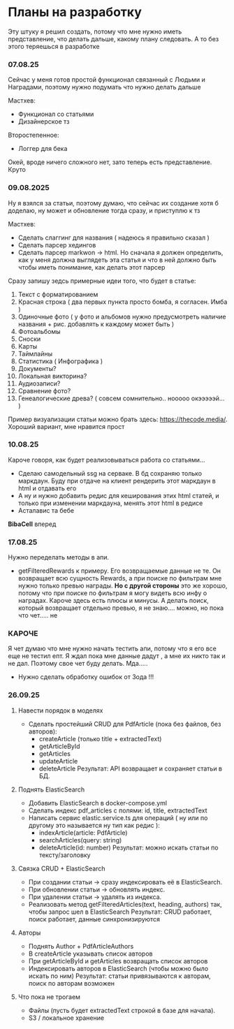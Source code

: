 # Планы на разработку
Эту штуку я решил создать, потому что мне нужно иметь представление, что делать дальше, какому плану следовать. А то без этого теряешься в разработке

### 07.08.25
Сейчас у меня готов простой функционал связанный с Людьми и Наградами, поэтому нужно подумать что нужно делать дальше

Мастхев:
 - Функционал со статьями
 - Дизайнерское тз

Второстепенное:
 - Логгер для бека

Окей, вроде ничего сложного нет, зато теперь есть представление. Круто

### 09.08.2025
Ну я взялся за статьи, поэтому думаю, что сейчас их создание хотя б доделаю, ну может и обновление тогда сразу, и приступлю к тз

Мастхев:
 - Сделать слаггинг для названия ( надеюсь я правильно сказал )
 - Сделать парсер хедингов
 - Сделать парсер markwon -> html. Но сначала я должен определить, как у меня должна выглядеть эта статья и что в ней должно быть чтобы иметь понимание, как делать этот парсер

Сразу запишу зедсь примерные идеи того, что будет в статье:
 1. Текст с форматированием
 2. Красная строка ( два первых пункта просто бомба, я согласен. Имба )
 3. Одиночные фото ( у фото и альбомов нужно предусмотреть наличие названия + рис. добавлять к каждому может быть )
 4. Фотоальбомы
 5. Сноски
 6. Карты
 7. Таймлайны
 8. Статистика ( Инфографика )
 9. Документы?
 10. Локальная викторина?
 11. Аудиозаписи?
 12. Сравнение фото?
 13. Генеалогические древа? ( совсем сомнительно.. нооооо окэээээй... )

Пример визуализации статьи можно брать здесь: https://thecode.media/. Хороший вариант, мне нравится прост

### 10.08.25
Кароче говоря, как будет реализовываться работа со статьями...
 - Сделаю самодельный ssg на серваке. В бд сохраняю только маркдаун. Буду при отдаче на клиент рендерить этот маркдаун в html и отдавать его
 - А ну и нужно добавить редис для кеширования этих html статей, и только при изменении маркдауна, менять этот html в редисе
 - Асталавис та бебе

 **BibaCell** вперед

### 17.08.25 
Нужно переделать методы в апи. 
 - getFilteredRewards к примеру. Его возвращаемые данные не те. Он возвращает всю сущность Rewards, а при поиске по фильтрам мне нужно только превью награды. **Но с другой стороны** это же хорошо, потому что при поиске по фильтрам я могу видеть всю инфу о наградах. Кароче здесь есть плюсы и минусы. А делать поиск, который возвращает отдельно превью, я не знаю.... можно, но пока что чет..... не

### КАРОЧЕ
Я чет думаю что мне нужно начать тестить апи, потому что я его все еще не тестил епт. Я ждал пока мне данные дадут , а мне их никто так и не дал. Поэтому свое чет буду делать. Мда.....

 - Нужно сделать обработку ошибок от Зода !!!
 

### 26.09.25
1. Навести порядок в моделях
    - Сделать простейший CRUD для PdfArticle (пока без файлов, без авторов):
        - createArticle (только title + extractedText)
        - getArticleById
        - getArticles
        - updateArticle
        - deleteArticle
    Результат: API возвращает и сохраняет статьи в БД.

2. Поднять ElasticSearch
    - Добавить ElasticSearch в docker-compose.yml
    - Сделать индекс pdf_articles с полями: id, title, extractedText
    - Написать сервис elastic.service.ts для операций ( ну или по другому это называется ну тип как редис ):
        - indexArticle(article: PdfArticle)
        - searchArticles(query: string)
        - deleteArticle(id: number)
    Результат: можно искать статьи по тексту/заголовку

3. Связка CRUD + ElasticSearch
    - При создании статьи → сразу индексировать её в ElasticSearch.
    - При обновлении статьи → обновлять индекс.
    - При удалении статьи → удалять из индекса.
    - Реализовать метод getFilteredArticles(text, heading, authors) так, чтобы запрос шел в ElasticSearch
    Результат: CRUD работает, поиск работает, данные синхронизируются

4. Авторы
    - Поднять Author + PdfArticleAuthors
    - В createArticle указывать список авторов
    - При getArticleById и getArticles возвращать список авторов
    - Индексировать авторов в ElasticSearch (чтобы можно было искать по ним)
    Результат: статьи привязываются к авторам, поиск по авторам возможен

5. Что пока не трогаем
    - Файлы (пусть будет extractedText строкой в базе для начала).
    - S3 / локальное хранение